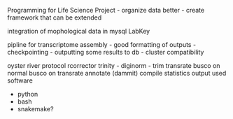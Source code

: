Programming for Life Science Project
	- organize data better
	- create framework that can be extended

integration of mophological data in mysql LabKey

pipline for transcriptome assembly 
	- good formatting of outputs
	- checkpointing
	- outputting some results to db
	- cluster compatibility


oyster river protocol
	rcorrector
	trinity
		- diginorm
		- trim
	transrate
	busco on normal
	busco on transrate
	annotate (dammit)
	compile statistics
	output used software

- python
- bash
- snakemake?
